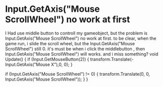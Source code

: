 
# Input.GetAxis("Mouse ScrollWheel") no work at first

I Had use middle button to controll my gameobject, but the problem is Input.GetAxis("Mouse ScrollWheel") no work at first.
to be clear, when the game run, i slide the scroll wheel, but the Input.GetAxis("Mouse ScrollWheel") still 0.
it's must be when i click the middlebutton , then Input.GetAxis("Mouse ScrollWheel") will works.
and i miss something?
void Update()
 {
 if (Input.GetMouseButton(2))
            {
                transform.Translate(-Input.GetAxis("Mouse X"),0, 0);
            }


if (Input.GetAxis("Mouse ScrollWheel") != 0)
            {
                transform.Translate(0, 0, Input.GetAxis("Mouse ScrollWheel"));
            }
}


        